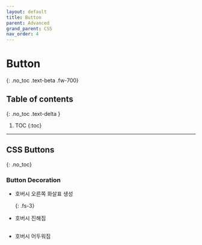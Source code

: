 ```yaml
---
layout: default
title: Button
parent: Advanced
grand_parent: CSS
nav_order: 4
---
```


# Button
{: .no_toc .text-beta .fw-700}

## Table of contents
{: .no_toc .text-delta }

1. TOC
{:toc}

---

## CSS Buttons
{: .no_toc}

### Button Decoration

* 호버시 오른쪽 화살표 생성

    <ul class="list-style-none">
        <a href="https://www.w3schools.com/css/tryit.asp?filename=trycss_buttons_animate1">
            <img src="https://gekdev.github.io/assets/images/bt1.JPG" alt="">
        </a>
    </ul>{: .fs-3}

* 호버시 진해짐

    <ul class="list-style-none">
        <a href="https://www.w3schools.com/css/tryit.asp?filename=trycss_buttons_fade">
            <img src="https://gekdev.github.io/assets/images/bt2.JPG" alt="">
        </a>
    </ul>

* 호버시 어두워짐

    <ul class="list-style-none">
        <a href="https://www.w3schools.com/css/tryit.asp?filename=trycss_buttons_animate2">
            <img src="https://gekdev.github.io/assets/images/bt3.JPG" alt="">
        </a>
    </ul>
